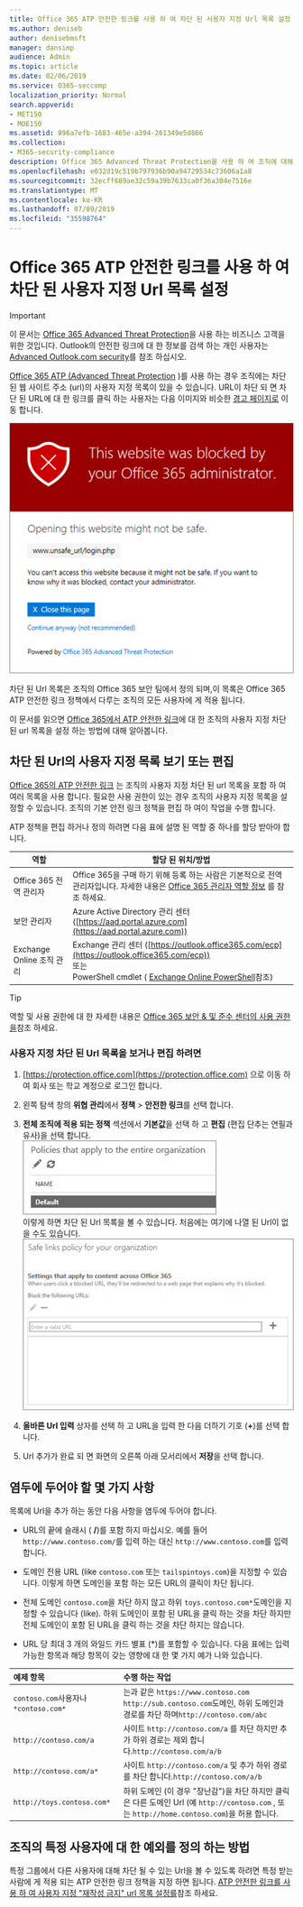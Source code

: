 ```yaml
---
title: Office 365 ATP 안전한 링크를 사용 하 여 차단 된 사용자 지정 Url 목록 설정
ms.author: deniseb
author: denisebmsft
manager: dansimp
audience: Admin
ms.topic: article
ms.date: 02/06/2019
ms.service: O365-seccomp
localization_priority: Normal
search.appverid:
- MET150
- MOE150
ms.assetid: 896a7efb-1683-465e-a394-261349e5d866
ms.collection:
- M365-security-compliance
description: Office 365 Advanced Threat Protection을 사용 하 여 조직에 대해 차단 된 Url 목록을 설정 하는 방법을 알아봅니다. 차단 된 Url은 ATP 안전한 링크 정책에 따라 전자 메일 메시지 및 Office 문서에 적용 됩니다.
ms.openlocfilehash: e032d19c519b797936b90a94729534c73606a1a8
ms.sourcegitcommit: 32ecff689ae32c59a39b7633ca0f36a304e7516e
ms.translationtype: MT
ms.contentlocale: ko-KR
ms.lasthandoff: 07/09/2019
ms.locfileid: "35598764"
---
```

# <a name="set-up-a-custom-blocked-urls-list-using-office-365-atp-safe-links"></a>Office 365 ATP 안전한 링크를 사용 하 여 차단 된 사용자 지정 Url 목록 설정

> [!IMPORTANT]
> 이 문서는 [Office 365 Advanced Threat Protection](office-365-atp.md)을 사용 하는 비즈니스 고객을 위한 것입니다. Outlook의 안전한 링크에 대 한 정보를 검색 하는 개인 사용자는 [Advanced Outlook.com security](https://support.office.com/article/advanced-outlook-com-security-for-office-365-subscribers-882d2243-eab9-4545-a58a-b36fee4a46e2)를 참조 하십시오.

[Office 365 ATP (Advanced Threat Protection](office-365-atp.md) )를 사용 하는 경우 조직에는 차단 된 웹 사이트 주소 (url)의 사용자 지정 목록이 있을 수 있습니다. URL이 차단 되 면 차단 된 URL에 대 한 링크를 클릭 하는 사용자는 다음 이미지와 비슷한 [경고 페이지로](atp-safe-links-warning-pages.md) 이동 합니다. 
  
![이 사이트는 차단 됨](media/6b4bda2d-a1e6-419e-8b10-588e83c3af3f.png)
  
차단 된 Url 목록은 조직의 Office 365 보안 팀에서 정의 되며,이 목록은 Office 365 ATP 안전한 링크 정책에서 다루는 조직의 모든 사용자에 게 적용 됩니다. 
  
이 문서를 읽으면 [Office 365에서 ATP 안전한 링크](atp-safe-links.md)에 대 한 조직의 사용자 지정 차단 된 url 목록을 설정 하는 방법에 대해 알아봅니다.
  
## <a name="view-or-edit-a-custom-list-of-blocked-urls"></a>차단 된 Url의 사용자 지정 목록 보기 또는 편집

[Office 365의 ATP 안전한 링크](atp-safe-links.md) 는 조직의 사용자 지정 차단 된 url 목록을 포함 하 여 여러 목록을 사용 합니다. 필요한 사용 권한이 있는 경우 조직의 사용자 지정 목록을 설정할 수 있습니다. 조직의 기본 안전 링크 정책을 편집 하 여이 작업을 수행 합니다.

ATP 정책을 편집 하거나 정의 하려면 다음 표에 설명 된 역할 중 하나를 할당 받아야 합니다. 

|역할  |할당 된 위치/방법  |
|---------|---------|
|Office 365 전역 관리자 |Office 365을 구매 하기 위해 등록 하는 사람은 기본적으로 전역 관리자입니다. 자세한 내용은 [Office 365 관리자 역할 정보](https://docs.microsoft.com/office365/admin/add-users/about-admin-roles) 를 참조 하세요.         |
|보안 관리자 |Azure Active Directory 관리 센터 ([https://aad.portal.azure.com](https://aad.portal.azure.com))|
|Exchange Online 조직 관리 |Exchange 관리 센터 ([https://outlook.office365.com/ecp](https://outlook.office365.com/ecp)) <br>또는 <br>  PowerShell cmdlet ( [Exchange Online PowerShell](https://docs.microsoft.com/powershell/exchange/exchange-online/exchange-online-powershell?view=exchange-ps)참조) |

> [!TIP]
> 역할 및 사용 권한에 대 한 자세한 내용은 [Office 365 보안 &amp; 및 준수 센터의 사용 권한을](permissions-in-the-security-and-compliance-center.md)참조 하세요.

### <a name="to-view-or-edit-a-custom-blocked-urls-list"></a>사용자 지정 차단 된 Url 목록을 보거나 편집 하려면
  
1. [https://protection.office.com](https://protection.office.com) 으로 이동 하 여 회사 또는 학교 계정으로 로그인 합니다. 
    
2. 왼쪽 탐색 창의 **위협 관리**에서 **정책** \> **안전한 링크**를 선택 합니다.
    
3. **전체 조직에 적용 되는 정책** 섹션에서 **기본값**을 선택 하 고 **편집** (편집 단추는 연필과 유사)을 선택 합니다.<br/>![안전한 링크 보호에 대 한 기본 정책을 편집 하려면 편집을 클릭 합니다.](media/d08f9615-d947-4033-813a-d310ec2c8cca.png)<br/>이렇게 하면 차단 된 Url 목록을 볼 수 있습니다. 처음에는 여기에 나열 된 Url이 없을 수도 있습니다.<br/>![기본 안전 링크 정책의 차단 된 Url 목록](media/575e1449-6191-40ac-b626-030a2fd3fb11.png)
  
4. **올바른 Url 입력** 상자를 선택 하 고 URL을 입력 한 다음 더하기 기호 (**+**)를 선택 합니다. 

5. Url 추가가 완료 되 면 화면의 오른쪽 아래 모서리에서 **저장**을 선택 합니다.
    
## <a name="a-few-things-to-keep-in-mind"></a>염두에 두어야 할 몇 가지 사항

목록에 Url을 추가 하는 동안 다음 사항을 염두에 두어야 합니다. 

- URL의 끝에 슬래시 ( **/**)를 포함 하지 마십시오. 예를 들어 `http://www.contoso.com/`를 입력 하는 대신 `http://www.contoso.com`를 입력 합니다.
    
- 도메인 전용 URL (like `contoso.com` 또는 `tailspintoys.com`)을 지정할 수 있습니다. 이렇게 하면 도메인을 포함 하는 모든 URL의 클릭이 차단 됩니다.

- 전체 도메인 `contoso.com`을 차단 하지 않고 하위 `toys.contoso.com*`도메인을 지정할 수 있습니다 (like). 하위 도메인이 포함 된 URL을 클릭 하는 것을 차단 하지만 전체 도메인이 포함 된 URL을 클릭 하는 것을 차단 하지는 않습니다.  
    
- URL 당 최대 3 개의 와일드 카드 별표 (\*)를 포함할 수 있습니다. 다음 표에는 입력 가능한 항목과 해당 항목이 갖는 영향에 대 한 몇 가지 예가 나와 있습니다.
    
|**예제 항목**|**수행 하는 작업**|
|:-----|:-----|
|`contoso.com`사용자나`*contoso.com*`  <br/> |는과 같은 `https://www.contoso.com` `http://sub.contoso.com`도메인, 하위 도메인과 경로를 차단 하며`http://contoso.com/abc`  <br/> |
|`http://contoso.com/a`  <br/> |사이트 `http://contoso.com/a` 를 차단 하지만 추가 하위 경로는 제외 합니다.`http://contoso.com/a/b`  <br/> |
|`http://contoso.com/a*`  <br/> |사이트 `http://contoso.com/a` 및 추가 하위 경로를 차단 합니다.`http://contoso.com/a/b`  <br/> |
|`http://toys.contoso.com*`  <br/> |하위 도메인 (이 경우 "장난감")을 차단 하지만 클릭은 다른 도메인 Url (예 `http://contoso.com` , 또는 `http://home.contoso.com`)을 허용 합니다.  <br/> |
   

## <a name="how-to-define-exceptions-for-certain-users-in-an-organization"></a>조직의 특정 사용자에 대 한 예외를 정의 하는 방법

특정 그룹에서 다른 사용자에 대해 차단 될 수 있는 Url을 볼 수 있도록 하려면 특정 받는 사람에 게 적용 되는 ATP 안전한 링크 정책을 지정 하면 됩니다. [ATP 안전한 링크를 사용 하 여 사용자 지정 "재작성 금지" url 목록 설정를](set-up-a-custom-do-not-rewrite-urls-list-with-atp.md)참조 하세요.
  

